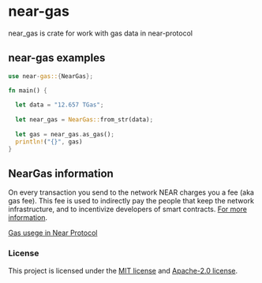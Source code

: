 # near-gas
near_gas is crate for work with gas data in near-protocol 
## near-gas examples 
```rust
use near-gas::{NearGas};

fn main() {
    
  let data = "12.657 TGas";
  
  let near_gas = NearGas::from_str(data);
  
  let gas = near_gas.as_gas();
  println!("{}", gas)
}
```
## NearGas information
On every transaction you send to the network NEAR charges you a fee (aka gas fee). This fee is used to indirectly pay the people that keep the network infrastructure, and to incentivize developers of smart contracts. [For more information].

[Gas usege in Near Protocol]
 



### License

This project is licensed under the [MIT license] and [Apache-2.0 license].

[MIT license]: https://github.com/Mr0melian/near_gas/blob/master/LICENSE-MIT
[Apache-2.0 license]:  https://github.com/Mr0melian/near_gas/blob/master/LICENSE-APACHE
[For more information]: https://docs.near.org/concepts/basics/transactions/gas
[Gas usege in Near Protocol]: https://nomicon.io/RuntimeSpec/Fees/
